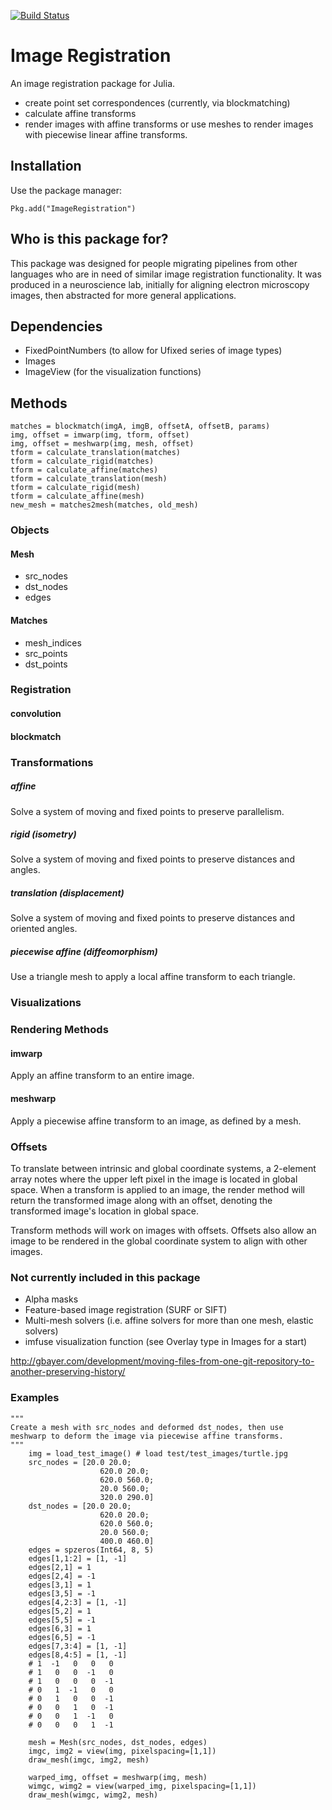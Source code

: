 [![Build Status](https://travis-ci.org/seung-lab/ImageRegistration.svg?branch=master)](https://travis-ci.org/seung-lab/ImageRegistration)

# Image Registration
An image registration package for Julia. 

* create point set correspondences (currently, via blockmatching)
* calculate affine transforms
* render images with affine transforms or use meshes to render images with piecewise linear affine transforms.

## Installation
Use the package manager:

```
Pkg.add("ImageRegistration")
```

## Who is this package for?
This package was designed for people migrating pipelines from other languages 
who are in need of similar image registration functionality. It was produced in 
a neuroscience lab, initially for aligning electron microscopy images, then 
abstracted for more general applications.

## Dependencies
* FixedPointNumbers (to allow for Ufixed series of image types)
* Images 
* ImageView (for the visualization functions)

## Methods
```
matches = blockmatch(imgA, imgB, offsetA, offsetB, params)
img, offset = imwarp(img, tform, offset)
img, offset = meshwarp(img, mesh, offset)
tform = calculate_translation(matches)
tform = calculate_rigid(matches)
tform = calculate_affine(matches)
tform = calculate_translation(mesh)
tform = calculate_rigid(mesh)
tform = calculate_affine(mesh)
new_mesh = matches2mesh(matches, old_mesh)
```

### Objects
#### Mesh
* src_nodes
* dst_nodes
* edges

#### Matches
* mesh_indices
* src_points
* dst_points

### Registration
#### convolution
#### blockmatch

### Transformations
##### affine
Solve a system of moving and fixed points to preserve parallelism.
##### rigid (isometry)
Solve a system of moving and fixed points to preserve distances and angles.
##### translation (displacement)
Solve a system of moving and fixed points to preserve distances and oriented 
angles.
##### piecewise affine (diffeomorphism)
Use a triangle mesh to apply a local affine transform to each triangle.

### Visualizations

### Rendering Methods
#### imwarp
Apply an affine transform to an entire image.
#### meshwarp
Apply a piecewise affine transform to an image, as defined by a mesh.

### Offsets
To translate between intrinsic and global coordinate systems, a 2-element array
notes where the upper left pixel in the image is located in global space. When
a transform is applied to an image, the render method will return the
transformed image along with an offset, denoting the transformed image's
location in global space.

Transform methods will work on images with offsets. Offsets also allow an image
to be rendered in the global coordinate system to align with other images.

### Not currently included in this package
* Alpha masks
* Feature-based image registration (SURF or SIFT)
* Multi-mesh solvers (i.e. affine solvers for more than one mesh, elastic solvers)
* imfuse visualization function (see Overlay type in Images for a start)

http://gbayer.com/development/moving-files-from-one-git-repository-to-another-preserving-history/

### Examples
```
"""
Create a mesh with src_nodes and deformed dst_nodes, then use
meshwarp to deform the image via piecewise affine transforms.
"""
    img = load_test_image() # load test/test_images/turtle.jpg
    src_nodes = [20.0 20.0;
                    620.0 20.0;
                    620.0 560.0;
                    20.0 560.0;
                    320.0 290.0]
    dst_nodes = [20.0 20.0;
                    620.0 20.0;
                    620.0 560.0;
                    20.0 560.0;
                    400.0 460.0]
    edges = spzeros(Int64, 8, 5)
    edges[1,1:2] = [1, -1]
    edges[2,1] = 1
    edges[2,4] = -1
    edges[3,1] = 1
    edges[3,5] = -1
    edges[4,2:3] = [1, -1]
    edges[5,2] = 1
    edges[5,5] = -1
    edges[6,3] = 1
    edges[6,5] = -1
    edges[7,3:4] = [1, -1]
    edges[8,4:5] = [1, -1]
    # 1  -1   0   0   0
    # 1   0   0  -1   0
    # 1   0   0   0  -1
    # 0   1  -1   0   0
    # 0   1   0   0  -1
    # 0   0   1   0  -1
    # 0   0   1  -1   0
    # 0   0   0   1  -1

    mesh = Mesh(src_nodes, dst_nodes, edges)
    imgc, img2 = view(img, pixelspacing=[1,1])
    draw_mesh(imgc, img2, mesh)

    warped_img, offset = meshwarp(img, mesh)
    wimgc, wimg2 = view(warped_img, pixelspacing=[1,1])
    draw_mesh(wimgc, wimg2, mesh)
```
